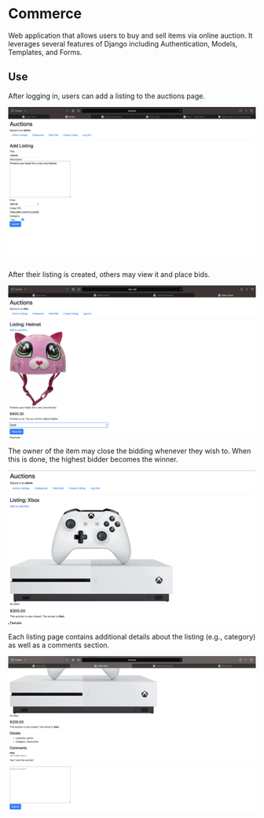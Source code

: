 # Commerce
Web application that allows users to buy and sell items via online auction. It leverages several features of Django including Authentication, Models, Templates, and Forms.

## Use
After logging in, users can add a listing to the auctions page.

<p align="center">
  <img src="images/create-listing.png" width="600" title="hover text">
</p>
After their listing is created, others may view it and place bids.

<p align="center">
  <img src="images/helmet-page.png" width="600" title="hover text">
</p>

The owner of the item may close the bidding whenever they wish to. When this is done, the highest bidder becomes the winner.

<p align="center">
  <img src="images/xbox-listing.png" width="600" title="hover text">
</p>

Each listing page contains additional details about the listing (e.g., category) as well as a comments section.

<p align="center">
  <img src="images/comments-section.png" width="600" title="hover text">
</p>

